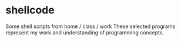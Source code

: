 shellcode
=========

Some shell scripts from home / class / work
These selected programs represent my work and understanding of programming concepts.
